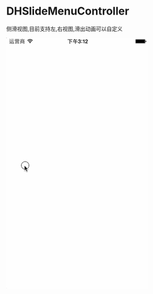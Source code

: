 DHSlideMenuController
=====================

侧滑视图,目前支持左,右视图,滑出动画可以自定义

<img src="./DHSlideMenuController/DHSlide.gif"/>
